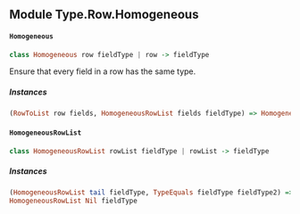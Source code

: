 ## Module Type.Row.Homogeneous

#### `Homogeneous`

``` purescript
class Homogeneous row fieldType | row -> fieldType
```

Ensure that every field in a row has the same type.

##### Instances
``` purescript
(RowToList row fields, HomogeneousRowList fields fieldType) => Homogeneous row fieldType
```

#### `HomogeneousRowList`

``` purescript
class HomogeneousRowList rowList fieldType | rowList -> fieldType
```

##### Instances
``` purescript
(HomogeneousRowList tail fieldType, TypeEquals fieldType fieldType2) => HomogeneousRowList (Cons symbol fieldType tail) fieldType2
HomogeneousRowList Nil fieldType
```



